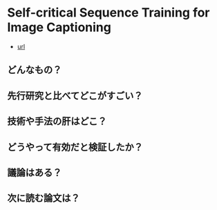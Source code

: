 # Self-critical Sequence Training for Image Captioning
- [url](https://arxiv.org/abs/1612.00563)
## どんなもの？

## 先行研究と比べてどこがすごい？

## 技術や手法の肝はどこ？

## どうやって有効だと検証したか？

## 議論はある？

## 次に読む論文は？
